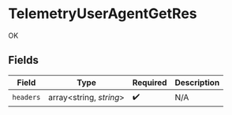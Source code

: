 # TelemetryUserAgentGetRes

OK


## Fields

| Field                   | Type                    | Required                | Description             |
| ----------------------- | ----------------------- | ----------------------- | ----------------------- |
| `headers`               | array<string, *string*> | :heavy_check_mark:      | N/A                     |
